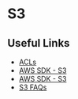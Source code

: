 <!-- @format -->

# S3

## Useful Links

-  [ACLs](https://docs.aws.amazon.com/AmazonS3/latest/dev/acl-overview.html)
-  [AWS SDK - S3](https://docs.aws.amazon.com/AWSJavaScriptSDK/latest/AWS/S3.html)
-  [AWS SDK - S3](https://docs.aws.amazon.com/AWSJavaScriptSDK/v3/latest/clients/client-s3/index.html)
-  [S3 FAQs](https://aws.amazon.com/s3/faqs/)

